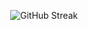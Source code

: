 <p align="center">
  <img src="https://streak-stats.demolab.com?user=Soryyyn&theme=catppuccin-mocha&hide_border=true&border_radius=16" alt="GitHub Streak" />
</p>
